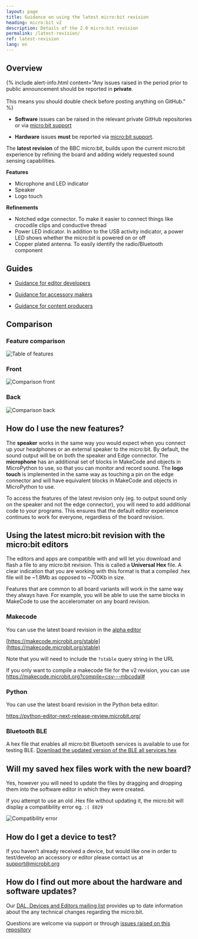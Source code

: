 ```yaml
---
layout: page
title: Guidance on using the latest micro:bit revision
heading: micro:bit v2
description: Details of the 2.0 micro:bit revision
permalink: /latest-revision/
ref: latest-revision
lang: en
---
```

## Overview

{% include alert-info.html content="Any issues raised in the period prior to public announcement should be reported in **private**. <br><br> This means you should double check before posting anything on GitHub." %}
- **Software** issues can be raised in the relevant private GitHub repositories or via [micro:bit support](mailto:support@microbit.org?subject=Software%20issue)

- **Hardware** issues **must** be reported via [micro:bit support](mailto:support@microbit.org?subject=Hardware%20issue).

The **latest revision** of the BBC micro:bit, builds upon the current micro:bit experience by refining the board and adding widely requested sound sensing capabilities.

**Features**

- Microphone and LED indicator
- Speaker
- Logo touch

**Refinements**

- Notched edge connector. To make it easier to connect things like crocodile clips and conductive thread
- Power LED indicator. In addition to the USB activity indicator, a power LED shows whether the micro:bit is powered on or off
- Copper plated antenna. To easily identify the radio/Bluetooth component


## Guides

- [Guidance for editor developers](./editors/)

- [Guidance for accessory makers](./accessories/)

- [Guidance for content producers](./content/)


## Comparison

### Feature comparison
![Table of features](/docs/letest-revision/assets/comparison-table.png)

### Front
![Comparison front](/docs/letest-revision/comparison-front.png)

### Back
![Comparison back](/docs/letest-revision/comparison-back.png)

## How do I use the new features?

The **speaker** works in the same way you would expect when you connect up your headphones or an external speaker to the micro:bit. By default, the sound output will be on both the speaker and Edge connector. 
The **microphone** has an additional set of blocks in MakeCode and objects in MicroPython to use, so that you can monitor and record sound. 
The **logo touch** is implemented in the same way as touching a pin on the edge connector and will have equivalent blocks in MakeCode and objects in MicroPython to use.

To access the features of the latest revision only (eg. to output sound only on the speaker and not the edge connector), you will need to add additional code to your programs. This ensures that the default editor experience continues to work for everyone, regardless of the board revision.


## Using the latest micro:bit revision with the micro:bit editors

The editors and apps are compatible with and will let you download and flash a file to any micro:bit revision. This is called a  **Universal Hex** file. A clear indication that you are working with this format is that a compiled .hex file will be ~1.8Mb as opposed to ~700Kb in size.

 Features that are common to all board variants will work in the same way they always have. For example, you will be able to use the same blocks in MakeCode to use the acceleromater on any board revision.

### Makecode
You can use the latest board revision in the [alpha editor](https://makecode.microbit.org/stable)

[https://makecode.microbit.org/stable](https://makecode.microbit.org/stable) 

Note that you will need to include the `?stable` query string in the URL

If you only want to compile  a makecode file for the v2 revision, you can use https://makecode.microbit.org?compile=csv---mbcodal#

### Python
You can use the latest board revision in the Python beta editor:

 https://python-editor-next-release-review.microbit.org/

### Bluetooth BLE 
A hex file that enables all micro:bit Bluetooth services is available to use for testing BLE. [Download the updated version of the BLE all services hex](/docs/latest-revision/assets/bluetooth-services.hex)

## Will my saved hex files work with the new board?

Yes, however you will need to update the files by dragging and dropping them into the software editor in which they were created.

If you attempt to use an old .Hex file without updating it, the micro:bit will display a compatibility error eg. `:( E029`

![Compatibility error](/docs/software/assets/compat-error.gif/)

## How do I get a device to test?

If you haven’t already received a device, but would like one in order to test/develop an accessory or editor please contact us at [support@microbit.org](mailto:support@microbit.org?subject=Request%20for%20the%20latest%20micro%3Abit&body=Name%3A%0D%0A%0D%0AAddress%3A%0D%0A%0D%0AContact%20number%3A)


## How do I find out more about the hardware and software updates?

Our [DAL, Devices and Editors mailing list](http://eepurl.com/dyRx-v) provides up to date information about the any technical changes regarding the micro:bit. 

Questions are welcome via support or through [issues raised on this repository](https://github.com/microbit-foundation/dev-docs-private/issues)

